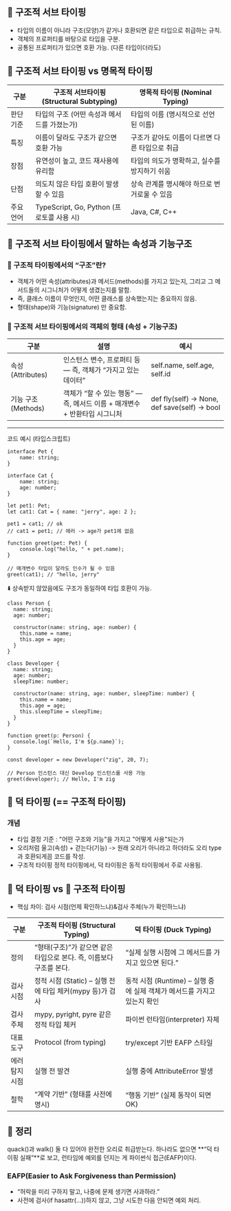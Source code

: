 ## 🧩 구조적 서브 타이핑
- 타입의 이름이 아니라 구조(모양)가 같거나 호환되면 같은 타입으로 취급하는 규칙.
- 객체의 프로퍼티를 바탕으로 타입을 구분.
- 공통된 프로퍼티가 있으면 호환 가능. (다른 타입이더라도)

## 🧩 구조적 서브 타이핑 vs 명목적 타이핑 

|구분|구조적 서브타이핑 (Structural Subtyping)|명목적 타이핑 (Nominal Typing)|
|---|---|---|
|판단 기준|타입의 구조 (어떤 속성과 메서드를 가졌는가)|타입의 이름 (명시적으로 선언된 이름)|
|특징|이름이 달라도 구조가 같으면 호환 가능|구조가 같아도 이름이 다르면 다른 타입으로 취급|
|장점|유연성이 높고, 코드 재사용에 유리함|타입의 의도가 명확하고, 실수를 방지하기 쉬움|
|단점|의도치 않은 타입 호환이 발생할 수 있음|상속 관계를 명시해야 하므로 번거로울 수 있음|
|주요 언어|TypeScript, Go, Python (프로토콜 사용 시)|Java, C#, C++|

## 🧩 구조적 서브 타이핑에서 말하는 속성과 기능구조
### 🔷 구조적 타이핑에서의 “구조”란?
- 객체가 어떤 속성(attributes)과 메서드(methods)를 가지고 있는지, 그리고 그 메서드들의 시그니처가 어떻게 생겼는지를 말함.
- 즉, 클래스 이름이 무엇인지, 어떤 클래스를 상속했는지는 중요하지 않음.
- 형태(shape)와 기능(signature) 만 중요함.

### 🔷 구조적 서브 타이핑에서의 객체의 형태 (속성 + 기능구조)
|구분|설명|예시|
|---|---|---|
|속성 (Attributes)|인스턴스 변수, 프로퍼티 등 — 즉, 객체가 “가지고 있는 데이터”|self.name, self.age, self.id|
|기능 구조 (Methods)|객체가 “할 수 있는 행동” — 즉, 메서드 이름 + 매개변수 + 반환타입 시그니처|def fly(self) -> None, def save(self) -> bool|


---

코드 예시 (타입스크립트)

```
interface Pet {
    name: string;
}

interface Cat {
    name: string;
    age: number;
}

let pet1: Pet;
let cat1: Cat = { name: "jerry", age: 2 };

pet1 = cat1; // ok
// cat1 = pet1; // 에러 -> age가 pet1에 없음

function greet(pet: Pet) {
    console.log("hello, " + pet.name);
}

// 매개변수 타입이 달라도 인수가 될 수 있음
greet(cat1); // "hello, jerry"
```

⬇️ 상속받지 않았음에도 구조가 동일하여 타입 호환이 가능.
```
class Person {
  name: string;
  age: number;

  constructor(name: string, age: number) {
    this.name = name;
    this.age = age;
  }
}

class Developer {
  name: string;
  age: number;
  sleepTime: number;

  constructor(name: string, age: number, sleepTime: number) {
    this.name = name;
    this.age = age;
    this.sleepTime = sleepTime;
  }
}

function greet(p: Person) {
  console.log(`Hello, I'm ${p.name}`);
}

const developer = new Developer("zig", 20, 7);

// Person 인스턴스 대신 Develop 인스턴스를 사용 가능
greet(developer); // Hello, I'm zig
```

## 🦆 덕 타이핑 (== 구조적 타이핑)
### 개념
- 타입 결정 기준 : "어떤 구조와 기능"을 가지고 "어떻게 사용"되는가
- 오리처럼 울고(속성) + 걷는다(기능) -> 원래 오리가 아니라고 하더라도 오리 type과 호환되게끔 코드를 작성.
- 구조적 타이핑 정적 타이핑에서, 덕 타이핑은 동적 타이핑에서 주로 사용됨.

## 🦆 덕 타이핑 vs 🧩 구조적 타이핑
- 핵심 차이:  검사 시점(언제 확인하느냐)&검사 주체(누가 확인하느냐)

|구분|구조적 타이핑 (Structural Typing)|덕 타이핑 (Duck Typing)|
|---|---|---|
|정의|“형태(구조)”가 같으면 같은 타입으로 본다. 즉, 이름보다 구조를 본다.|“실제 실행 시점에 그 메서드를 가지고 있으면 된다.”|
|검사 시점|정적 시점 (Static) – 실행 전에 타입 체커(mypy 등)가 검사|동적 시점 (Runtime) – 실행 중에 실제 객체가 메서드를 가지고 있는지 확인|
|검사 주체|mypy, pyright, pyre 같은 정적 타입 체커|파이썬 런타임(interpreter) 자체|
|대표 도구|Protocol (from typing)|try/except 기반 EAFP 스타일|
|에러 탐지 시점|실행 전 발견|실행 중에 AttributeError 발생|
|철학|“계약 기반” (형태를 사전에 명시)|“행동 기반” (실제 동작이 되면 OK)|

## 🔶 정리
quack()과 walk() 둘 다 있어야 완전한 오리로 취급받는다.
하나라도 없으면 **“덕 타이핑 실패”**로 보고,
런타임에 예외를 던지는 게 파이썬식 접근(EAFP)이다.

### EAFP(Easier to Ask Forgiveness than Permission)
- “허락을 미리 구하지 말고, 나중에 문제 생기면 사과하라.”
- 사전에 검사(if hasattr(…))하지 않고, 그냥 시도한 다음 안되면 예외 처리.
